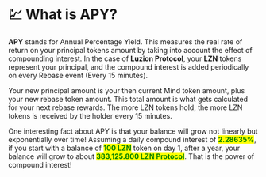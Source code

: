 # 💹 What is APY?

**APY** stands for Annual Percentage Yield. This measures the real rate of return on your principal tokens amount by taking into account the effect of compounding interest. In the case of **Luzion Protocol**, your **LZN** tokens represent your principal, and the compound interest is added periodically on every Rebase event (Every 15 minutes).

Your new principal amount is your then current Mind token amount, plus your new rebase token amount. This total amount is what gets calculated for your next rebase rewards. The more LZN tokens hold, the more LZN tokens is received by the holder every 15 minutes.

One interesting fact about APY is that your balance will grow not linearly but exponentially over time! Assuming a daily compound interest of <mark style="color:green;"></mark> <mark style="color:green;"></mark><mark style="color:green;">**2.28635%**</mark>, if you start with a balance of <mark style="color:green;">**100 LZN**</mark> token on day 1, after a year, your balance will grow to about <mark style="color:green;">**383,125.800 LZN Protocol**</mark>. That is the power of compound interest!
